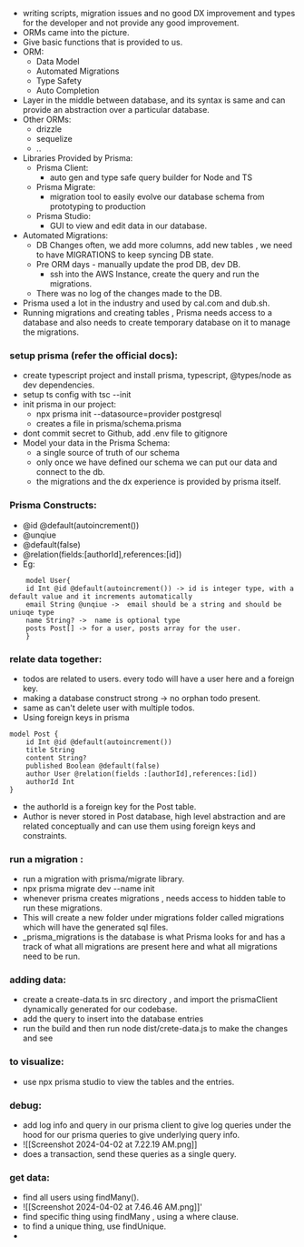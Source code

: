 - writing scripts, migration issues and no good DX improvement and types for the developer and not provide any good improvement.
- ORMs came into the picture.
- Give basic functions that is provided to us.
- ORM:
	- Data Model
	- Automated Migrations 
	- Type Safety 
	- Auto Completion
- Layer in the middle between database, and its syntax is same and can provide an abstraction over a particular database.
- Other ORMs:
	- drizzle
	- sequelize
	- ..
- Libraries Provided by Prisma:
	- Prisma Client:
		- auto gen and type safe query builder for Node and TS
	- Prisma Migrate:
		- migration tool to easily evolve our database schema from prototyping to production
	- Prisma Studio:
		- GUI to view and edit data in our database.
- Automated Migrations:
	- DB Changes often, we add more columns, add new tables , we need to have MIGRATIONS to keep syncing DB state.
	- Pre ORM days - manually update the prod DB, dev DB.
		- ssh into the AWS Instance, create the query and run the migrations.
	- There was no log of the changes made to the DB.
- Prisma used a lot in the industry and used by cal.com and dub.sh.
- Running migrations and creating tables , Prisma needs access to a database and also needs to create temporary database on it to manage the migrations.

### setup prisma (refer the official docs):
- create typescript project and install prisma, typescript, @types/node as dev dependencies.
- setup ts config with tsc --init 
- init prisma in our project:
	- npx prisma init --datasource=provider postgresql
	- creates a file in prisma/schema.prisma
- dont commit secret to Github, add .env file to gitignore
- Model your data in the Prisma Schema:
	- a single source of truth of our schema 
	- only once we have defined our schema we can put our data and connect to the db.
	- the migrations and the dx experience is provided by prisma itself.

### Prisma Constructs:
- @id @default(autoincrement())
- @unqiue
- @default(false)
- @relation(fields:\[authorId],references:\[id])
- Eg:
```prisma
	model User{
	id Int @id @default(autoincrement()) -> id is integer type, with a default value and it increments automatically
	email String @unqiue ->  email should be a string and should be uniuqe type
	name String? ->  name is optional type
	posts Post[] -> for a user, posts array for the user.
	}
```
### relate data together:
- todos are related to users. every todo will have a user here and a foreign key.
- making a database construct strong -> no orphan todo present.
- same as can't delete user with multiple todos.
- Using foreign keys in prisma
```prisma 
model Post {
	id Int @id @default(autoincrement())
	title String 
	content String?
	published Boolean @default(false)
	author User @relation(fields :[authorId],references:[id])
	authorId Int
}
```
- the authorId is a foreign key for the Post table.
- Author is never stored in Post database, high level abstraction and are related conceptually and can use them using foreign keys and constraints.

### run a migration :
- run a migration with prisma/migrate library.
- npx prisma migrate dev --name init
- whenever prisma creates migrations , needs access to hidden table to run these migrations.
- This will create a new folder under migrations folder called migrations which will have the generated sql files.
- \_prisma_migrations is the database is what Prisma looks for and has a track of what all migrations are present here and what all migrations need to be run.


### adding data:
- create a create-data.ts in src directory , and import the prismaClient dynamically generated for our codebase.
- add the query to insert into the database entries
- run the build and then run node dist/crete-data.js to make the changes and see 
### to visualize:
- use npx prisma studio to view the tables and the entries.


### debug:
- add log info and query in our prisma client to give log queries under the hood for our prisma queries to give underlying query info.
-  ![[Screenshot 2024-04-02 at 7.22.19 AM.png]] 
- does a transaction, send these queries as a single query.

### get data:
- find all users using findMany().
- ![[Screenshot 2024-04-02 at 7.46.46 AM.png]]'
- find specific thing using findMany , using a where clause.
- to find a unique thing, use findUnique.
- 